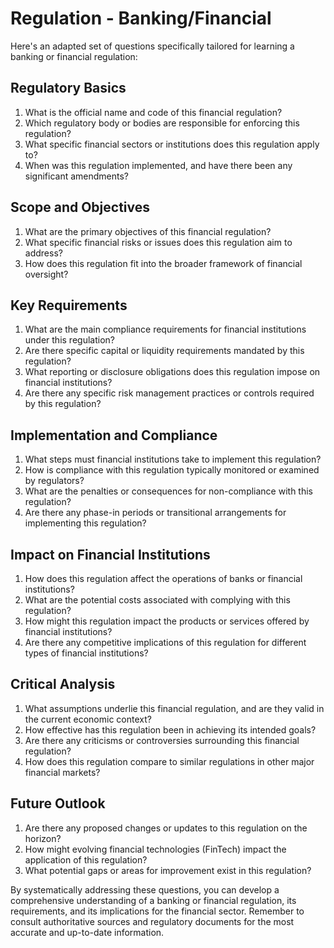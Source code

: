 # Regulation - Banking/Financial

Here's an adapted set of questions specifically tailored for learning a banking or financial regulation:

## Regulatory Basics

1. What is the official name and code of this financial regulation?
2. Which regulatory body or bodies are responsible for enforcing this regulation?
3. What specific financial sectors or institutions does this regulation apply to?
4. When was this regulation implemented, and have there been any significant amendments?

## Scope and Objectives

1. What are the primary objectives of this financial regulation?
2. What specific financial risks or issues does this regulation aim to address?
3. How does this regulation fit into the broader framework of financial oversight?

## Key Requirements

1. What are the main compliance requirements for financial institutions under this regulation?
2. Are there specific capital or liquidity requirements mandated by this regulation?
3. What reporting or disclosure obligations does this regulation impose on financial institutions?
4. Are there any specific risk management practices or controls required by this regulation?

## Implementation and Compliance

1. What steps must financial institutions take to implement this regulation?
2. How is compliance with this regulation typically monitored or examined by regulators?
3. What are the penalties or consequences for non-compliance with this regulation?
4. Are there any phase-in periods or transitional arrangements for implementing this regulation?

## Impact on Financial Institutions

1. How does this regulation affect the operations of banks or financial institutions?
2. What are the potential costs associated with complying with this regulation?
3. How might this regulation impact the products or services offered by financial institutions?
4. Are there any competitive implications of this regulation for different types of financial institutions?

## Critical Analysis

1. What assumptions underlie this financial regulation, and are they valid in the current economic context?
2. How effective has this regulation been in achieving its intended goals?
3. Are there any criticisms or controversies surrounding this financial regulation?
4. How does this regulation compare to similar regulations in other major financial markets?

## Future Outlook

1. Are there any proposed changes or updates to this regulation on the horizon?
2. How might evolving financial technologies (FinTech) impact the application of this regulation?
3. What potential gaps or areas for improvement exist in this regulation?

By systematically addressing these questions, you can develop a comprehensive understanding of a banking or financial regulation, its requirements, and its implications for the financial sector. Remember to consult authoritative sources and regulatory documents for the most accurate and up-to-date information.
